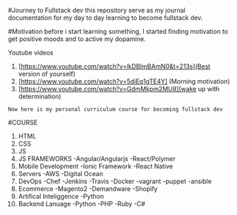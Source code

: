 #Journey to Fullstack dev
this repository serve as my journal documentation for my day to day learning to become fullstack dev.

#Motivation
before  i start learning something, I started finding motivation to get positive moods and to active my dopamine.

Youtube videos
1. [https://www.youtube.com/watch?v=lkDBImBAmN0&t=213s](Best version of yourself)
2. [https://www.youtube.com/watch?v=5diEq1gTE4Y] (Morning motivation)
3. [https://www.youtube.com/watch?v=GdmMkpm2MU8](wake up with determination)

```
Now here is my personal curriculum course for becoming fullstack dev
```
#COURSE
1. HTML 
2. CSS
3. JS
4. JS FRAMEWORKS
    -Angular/Angularjs
    -React/Polymer
5. Mobile Development
    -Ionic Framework
    -React Native
6. Servers
    -AWS
    -Digital Ocean
7. DevOps
    -Chef
    -Jenkins
    -Travis
    -Docker
    -vagrant
    -puppet
    -ansible
8. Ecommerce 
    -Magento2
    -Demandware
    -Shopify
9. Artifical Inteliggence
    -Python
10. Backend Lanuage
    -Python
    -PHP
    -Ruby
    -C#




